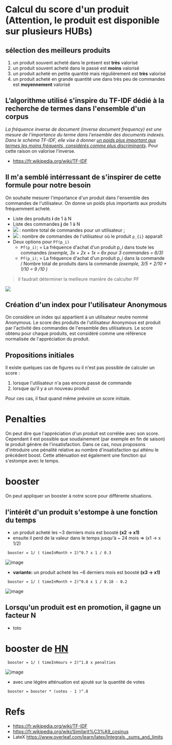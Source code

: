 # Calcul du score d'un produit (Attention, le produit est disponible sur plusieurs HUBs)
## sélection des meilleurs produits
1. un produit souvent acheté dans le présent est **très** valorisé
2. un produit souvent acheté dans le passé est **moins** valorisé
3. un produit acheté en petite quantité mais régulièrement est **très** valorisé
4. un produit acheté en grande quantité une dans très peu de commandes est **moyennement** valorisé 


## L’algorithme utilisé s'inspire du TF-IDF dédié à la recherche de termes dans l'ensemble d'un corpus
_La fréquence inverse de document (inverse document frequency) est une mesure de l'importance du terme dans l'ensemble des documents indexés. Dans le schéma TF-IDF, elle vise à donner <u>un poids plus important aux termes les moins fréquents, considérés comme plus discriminants</u>_. Pour cette raison on valorise l'inverse.

* https://fr.wikipedia.org/wiki/TF-IDF

## Il m'a semblé intérressant de s'inspirer de cette formule pour notre besoin
On souhaite mesurer l'importance d'un produit dans l'ensemble des commandes de l'utilisateur. On donne un poids plus importants aux produits fréquemment acheté.

* Liste des produits **i** de 1 à N
* Liste des commandes **j** de 1 à N
* <img src="https://render.githubusercontent.com/render/math?math=|CU|"/> : nombre total de commandes pour un utilisateur ;
* <img src="https://render.githubusercontent.com/render/math?math=|\{CU_{j} : p_{i} \in CU_{j}\}|"/> : nombre de commandes de l'utilisateur où le produit `p_{i}`  apparaît
* Deux options pour `Pf(p_i)`
  * `Pf(p_i)`; = La fréquence d'achat d'un produit p_i dans toute les commandes *(exemple, 3x + 2x + 1x = 6x pour 3 commandes = 6/3)* 
  * `Pf(p_i)`; =  La fréquence d'achat d'un produit p_i dans la commande  / Nombre total de produits dans la commande *(exemple, 3/5 + 2/10 + 1/10 = 9 /10 )*

> il faudrait déterminer la meilleure manière de calculter PF

<img src="https://render.githubusercontent.com/render/math?math=PfiCUf_{i,j} = (pf_{i,j}) \cdot \log \frac{|\{cu_{j}: p_{i} \in cu_{j}\}|}{|CU|}"/>

## Création d'un index pour l'utilisateur Anonymous
On considère un index qui appartient à un utilisateur neutre nommé Anonymous. Le score des produits de l'utilisateur Anonymous est produit par l'activité des commandes de l'ensemble des utilisateurs. Le score obtenu pour chaque produits, est considéré comme une référence normalisée de l'appréciation du produit.

## Propositions initiales
Il existe quelques cas de figures ou il n'est pas possible de calculer un score :
1. lorsque l'utilisateur n'a pas encore passé de commande
2. lorsque qu'il y a un nouveau produit

Pour ces cas, il faut quand même prévoire un score initiale. 

# Penalties
On peut dire que l'appréciation d'un produit est corrélée avec son score. Cependant il est possible que soudainement (par exemple en fin de saison) le produit génère de l'insatisfaction. Dans ce cas, nous proposons d'introduire une pénalité relative au nombre d'insatisfaction qui atténu le précédent boost. Cette atténuation est également une fonction qui s'estompe avec le temps.

# booster
On peut appliquer un booster à notre score pour différente situations.

## l'intérêt d'un produit s'estompe à une fonction du temps
* un produit acheté les ~3 derniers mois est boosté **(x2 -> x1)**
* ensuite il perd de la valeur dans le temps jusqu'à ~ 24 mois => (x1 -> x 1/2)
```
 booster = 1/ ( timeInMonth + 2)^0.7 x 1 / 0.3 
```
![image](https://user-images.githubusercontent.com/1422935/49075769-c494a880-f237-11e8-881e-ee6e230c54a5.png)
*  **variante:** un produit acheté les ~6 derniers mois est boosté **(x3 -> x1)**
```
 booster = 1/ ( timeInMonth + 2)^0.8 x 1 / 0.18 - 0.2 
```
![image](https://user-images.githubusercontent.com/1422935/49078252-cd887880-f23d-11e8-8701-ec859b41c436.png)

## Lorsqu'un produit est en promotion, il gagne un facteur N
* toto


# booster de [HN](http://news.ycombinator.com/) 
```
 booster = 1/ ( timeInHours + 2)^1.8 x penalties
```
![image](https://user-images.githubusercontent.com/1422935/49076285-ed696d80-f238-11e8-9a6d-22ab63ccf969.png)

* avec une légère atténuation est ajouté sur la quantité de votes
```
 booster = booster * (votes - 1 )^.8
```


# Refs
* https://fr.wikipedia.org/wiki/TF-IDF 
* https://fr.wikipedia.org/wiki/Similarit%C3%A9_cosinus
* LateX https://www.overleaf.com/learn/latex/Integrals,_sums_and_limits
